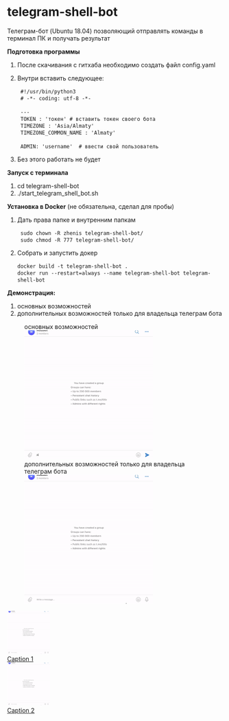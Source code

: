 # telegram-shell-bot

Телеграм-бот (Ubuntu 18.04) позволяющий отправлять команды в терминал ПК и получать результат

**Подготовка программы**
1. После скачивания с гитхаба необходимо создать файл config.yaml
2. Внутри вставить следующее:
        
        #!/usr/bin/python3
        # -*- coding: utf-8 -*-

        ---
        TOKEN : 'токен' # вставить токен своего бота
        TIMEZONE : 'Asia/Almaty'
        TIMEZONE_COMMON_NAME : 'Almaty'

        ADMIN: 'username'  # ввести свой пользователь
3. Без этого работать не будет

**Запуск с терминала**
1. cd telegram-shell-bot
2. ./start_telegram_shell_bot.sh


**Установка в Docker** (не обязательна, сделал для пробы)

1. Дать права папке и внутренним папкам

        sudo chown -R zhenis telegram-shell-bot/
        sudo chmod -R 777 telegram-shell-bot/

2. Собрать и запустить докер

       docker build -t telegram-shell-bot .
       docker run --restart=always --name telegram-shell-bot telegram-shell-bot

**Демонстрация:**
1. основных возможностей <br>
2. дополнительных возможностей только для владельца телеграм бота

<p><figure><figcaption>основных возможностей</figcaption>
<img class="aligncenter" src="https://github.com/zhenisduissekov/telegram-shell-bot/blob/master/images/overview.gif" width="300" height="300" 
/>
&nbsp;&nbsp;&nbsp;
<figcaption>дополнительных возможностей только для владельца телеграм бота</figcaption>
<img class="aligncenter" src="https://github.com/zhenisduissekov/telegram-shell-bot/blob/master/images/extra.gif"  width="300" height="300" />
</figure>
</p>


<div id="images">
    <a href="http://xyz.com/hello">
        <img src="https://github.com/zhenisduissekov/telegram-shell-bot/blob/master/images/extra.gif" width="100px" height="100px">
        <div class="caption">Caption 1</div>
    </a>
    <a href="http://xyz.com/hi">
        <img src="https://github.com/zhenisduissekov/telegram-shell-bot/blob/master/images/extra.gif" width="100px" height="100px"> 
        <div class="caption">Caption 2</div>
    </a>
</div>​
